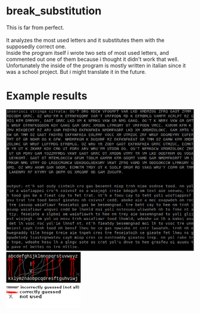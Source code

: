 # break_substitution
This is far from perfect.
<br/>
<br/>
It analyzes the most used letters and it substitutes them with the supposedly correct one.
<br/>
Inside the program itself i wrote two sets of most used letters, and commented out one of them because i thought it didn't work that well.
<br/>
Unfortunately the inside of the program is mostly written in italian since it was a school project. But i might translate it in the future.
# Example results
![example](/test.png)
![results](/test_results.png)
